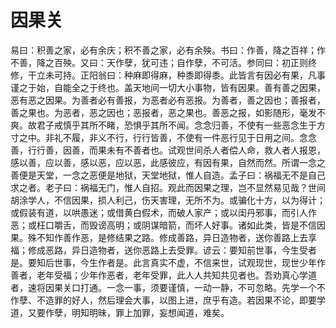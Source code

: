 # 因果关

易曰：积善之家，必有余庆；积不善之家，必有余殃。书曰：作善，降之百祥；作不善，降之百殃。又曰：天作孽，犹可违；自作孽，不可活。参同曰：初正则终修，干立未可持。正阳翁曰：种麻即得麻，种黍即得黍。此皆言有因必有果，凡事谨之于始，自能全之于终也。盖天地间一切大小事物，皆有因果。善有善之因果，恶有恶之因果。为善者必有善报，为恶者必有恶报。为善者，善之因也；善报者，善之果也。为恶者，恶之因也；恶报者，恶之果也。善恶之报，如影随形，毫发不爽。故君子戒慎乎其所不睹，恐惧乎其所不闻。念念归善，不使有一些恶念生于方寸之中。非礼不履，非义不行，行行皆善，不使有一件恶行见于日用之间。念念善，行行善，因善，而果未有不善者也。试观世间杀人者偿人命，救人者人报恩，感以善，应以善，感以恶，应以恶，此感彼应，有因有果，自然而然。所谓一念之善便是天堂，一念之恶便是地狱，天堂地狱，惟人自造。孟子曰：祸福无不是自己求之者。老子曰：祸福无门，惟人自招。观此而因果之理，岂不显然易见哉？世间胡涂学人，不信因果，损人利己，伤天害理，无所不为。或骗化十方，以为得计；或假装有道，以哄愚迷；或借黄白假术，而破人家产；或以闺丹邪事，而引人作恶；或枉口嚼舌，而毁谤高明；或阴谋暗箭，而坏人好事。诸如此类，皆是不信因果。殊不知作善作恶，是修结果之路。修成善路，异日造物者，送你善路上去享福；修成恶路，异日造物者，送你恶路上去受罪。谚云：要知前世事，今生受者是。要知后世事，今生作者是。此言真实不虚，不信来世，试观现世，现世少年作善者，老年受福；少年作恶者，老年受罪，此人人共知共见者也。吾劝真心学道者，速将因果关口打通。一念一事，须要谨慎，一动一静，不可忽略。先学一个不作孽、不造罪的好人，然后理会大事，以图上进，庶乎有造。若因果不论，即要学道，又要作孽，明知明昧，罪上加罪，妄想闻道，难矣。

